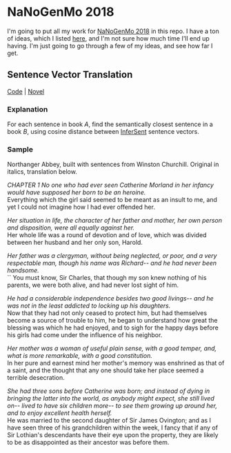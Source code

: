 # NaNoGenMo 2018

I'm going to put all my work for [NaNoGenMo 2018](https://github.com/NaNoGenMo/2018) in this repo. I have a ton of ideas, which I listed [here](https://github.com/NaNoGenMo/2018/issues/22), and I'm not sure how much time I'll end up having. I'm just going to go through a few of my ideas, and see how far I get.


## Sentence Vector Translation
[Code](./Sentence%20Change.ipynb) | [Novel](./Northanger_Abbey_x_Doyle.pdf)

### Explanation
For each sentence in book _A_, find the semantically closest sentence in a book _B_, using cosine distance between [InferSent](https://github.com/facebookresearch/InferSent) sentence vectors.

### Sample
Northanger Abbey, built with sentences from Winston Churchill. Original in italics, translation below.

_CHAPTER 1  No one who had ever seen Catherine Morland in her infancy would have supposed her born to be an heroine._<br/> Everything which the girl said seemed to be meant as an insult to me, and yet I could not imagine how I had ever offended her.

_Her situation in life, the character of her father and mother, her own person and disposition, were all equally against her._<br/>Her whole life was a round of devotion and of love, which was divided between her husband and her only son, Harold.

_Her father was a clergyman, without being neglected, or poor, and a very respectable man, though his name was Richard-- and he had never been handsome._<br/>`` You must know, Sir Charles, that though my son knew nothing of his parents, we were both alive, and had never lost sight of him.

_He had a considerable independence besides two good livings-- and he was not in the least addicted to locking up his daughters._<br/>Now that they had not only ceased to protect him, but had themselves become a source of trouble to him, he began to understand how great the blessing was which he had enjoyed, and to sigh for the happy days before his girls had come under the influence of his neighbor.

_Her mother was a woman of useful plain sense, with a good temper, and, what is more remarkable, with a good constitution._<br/>In her pure and earnest mind her mother's memory was enshrined as that of a saint, and the thought that any one should take her place seemed a terrible desecration.

_She had three sons before Catherine was born; and instead of dying in bringing the latter into the world, as anybody might expect, she still lived on-- lived to have six children more-- to see them growing up around her, and to enjoy excellent health herself._<br/>He was married to the second daughter of Sir James Ovington; and as I have seen three of his grandchildren within the week, I fancy that if any of Sir Lothian's descendants have their eye upon the property, they are likely to be as disappointed as their ancestor was before them.
